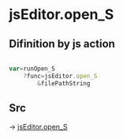 # jsEditor.open_S

## Difinition by js action

```js.js

var=runOpen_S
	?func=jsEditor.open_S
		&filePathString
```

## Src

-> [jsEditor.open_S](https://github.com/puutaro/CommandClick/blob/master/app/src/main/java/com/puutaro/commandclick/fragment_lib/terminal_fragment/js_interface/edit/JsEditor.kt#L13)


